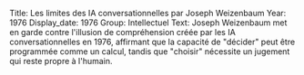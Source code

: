 Title: Les limites des IA conversationnelles par Joseph Weizenbaum
Year: 1976
Display_date: 1976
Group: Intellectuel
Text: Joseph Weizenbaum met en garde contre l'illusion de compréhension créée par les IA conversationnelles en 1976, affirmant que la capacité de "décider" peut être programmée comme un calcul, tandis que "choisir" nécessite un jugement qui reste propre à l'humain.